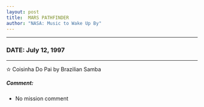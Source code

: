 ```yaml
---
layout: post
title:  MARS PATHFINDER
author: "NASA: Music to Wake Up By"
---
```


----
### DATE: July 12, 1997
----
✫ Coisinha Do Pai by Brazilian Samba

##### Comment:
* No mission comment
